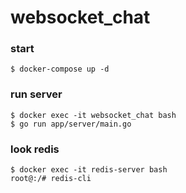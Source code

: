 # websocket_chat

### start
```
$ docker-compose up -d
```

### run server
```
$ docker exec -it websocket_chat bash
$ go run app/server/main.go 
```


### look redis
```
$ docker exec -it redis-server bash
root@:/# redis-cli
```